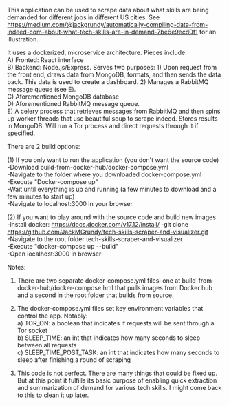This application can be used to scrape data about what skills are being demanded for different jobs in different US cities. See https://medium.com/@jackgrundy/automatically-compiling-data-from-indeed-com-about-what-tech-skills-are-in-demand-7be6e9ecd0f1 for an illustration.  
  
It uses a dockerized, microservice architecture. Pieces include:  
A) Fronted: React interface  
B) Backend: Node.js/Express. Serves two purposes: 1) Upon request from the front end, draws data from MongoDB, formats, and then sends the data back. This data is used to create a dashboard. 2) Manages a RabbitMQ message queue (see E).  
C) Aforementioned MongoDB database  
D) Aforementioned RabbitMQ message queue.  
E) A celery process that retrieves messages from RabbitMQ and then spins up worker threads that use beautiful soup to scrape indeed. Stores results in MongoDB. Will run a Tor process and direct requests through it if specified.     
  
  
  
There are 2 build options:  
  
(1) If you only want to run the application (you don't want the source code)  
-Download build-from-docker-hub/docker-compose.yml  
-Navigate to the folder where you downloaded docker-compose.yml  
-Execute "Docker-compose up"  
-Wait until everything is up and running (a few minutes to download and a few minutes to start up)  
-Navigate to localhost:3000 in your browser  
  
  
(2) If you want to play around with the source code and build new images  
-install docker: https://docs.docker.com/v17.12/install/ 
-git clone https://github.com/JackMGrundy/tech-skills-scraper-and-visualizer.git           
-Navigate to the root folder tech-skills-scraper-and-visualizer  
-Execute "docker-compose up --build"  
-Open localhost:3000 in browser    
  
  
  
Notes:
1) There are two separate docker-compose.yml files: one at build-from-docker-hub/docker-compose.hml that pulls images from Docker hub and a second in the root folder that builds from source.   
2) The docker-compose.yml files set key environment variables that control the app. Notably:  
a) TOR_ON: a boolean that indicates if requests will be sent through a Tor socket  
b) SLEEP_TIME: an int that indicates how many seconds to sleep between all requests  
c) SLEEP_TIME_POST_TASK: an int that indicates how many seconds to sleep after finishing a round of scraping  

3) This code is not perfect. There are many things that could be fixed up. But at this point it fulfills its basic purpose of enabling quick extraction and summarization of demand for various tech skills. I might come back to this to clean it up later. 

